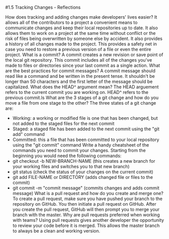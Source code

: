 #1.5 Tracking Changes - Reflections

How does tracking and adding changes make developers' lives easier?
It allows all of the contributors to a project a convenient means to communicate changes and keep their local repositories up to date. It also allows them to work on a project at the same time without conflict or the risk of files being overwritten by someone else by accident. It also provides a history of all changes made to the project. This provides a safety net in case you need to restore a previous version of a file or even the entire project.
What is a commit?
A commit creates a new revision or save point of the local git repository. This commit includes all of the changes you've made to files or directories since your last commit as a single action.
What are the best practices for commit messages?
A commit message should read like a command and be written in the present tense. It shouldn't be longer than 50 characters and the first letter of the message should be capitalized.
What does the HEAD^ argument mean?
The HEAD arguement refers to the current commit you are working on. HEAD^ refers to the previous commit.ls
What are the 3 stages of a git change and how do you move a file from one stage to the other?
The three states of a git change are:
  - Working: a working or modified file is one that has been changed, but not added to the staged files for the next commit
  - Staged: a staged file has been added to the next commit using the "git add" command
  - Committed: this a file that has been committed to your local repository using the "git commit" command
Write a handy cheatsheet of the commands you need to commit your changes.
Starting from the beginning you would need the following commands:
  - git checkout -b NEW-BRANCH-NAME (this creates a new branch for your working files and switches you to that new branch)
  - git status (check the status of your changes on the current commit)
  - git add FILE-NAME or DIRECTORY (adds changed file or files to the commit)
  - git commit -m "commit message" (commits changes and adds commit message)
What is a pull request and how do you create and merge one?
To create a pull request, make sure you have pushed your branch to the repository on GitHub. You then initiate a pull request on GitHub. After you create the pull request, GitHub will then prompt you to merge your branch with the master.
Why are pull requests preferred when working with teams?
Using pull requests gives another developer the opportunity to review your code before it is merged. This allows the master branch to always be a clean and working version.